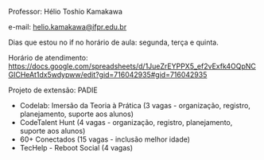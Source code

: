 Professor: Hélio Toshio Kamakawa

e-mail: helio.kamakawa@ifpr.edu.br

Dias que estou no if no horário de aula: segunda, terça e quinta.

Horário de atendimento: https://docs.google.com/spreadsheets/d/1JueZrEYPPX5_ef2vExfk4OQpNCGICHeAt1dx5wdypww/edit?gid=716042935#gid=716042935

Projeto de extensão: PADIE 
- Codelab: Imersão da Teoria à Prática (3 vagas - organização, registro, planejamento, suporte aos alunos)
- CodeTalent Hunt (4 vagas - organização, registro, planejamento, suporte aos alunos)
- 60+ Conectados (15 vagas - inclusão melhor idade)
- TecHelp - Reboot Social (4 vagas)
